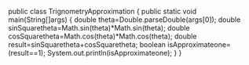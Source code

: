 public class TrignometryApproximation
{
public static void main(String[]args)
{
double theta=Double.parseDouble(args[0]);
double sinSquaretheta=Math.sin(theta)*Math.sin(theta);
double cosSquaretheta=Math.cos(theta)*Math.cos(theta);
double result=sinSquaretheta+cosSquaretheta;
boolean isApproximateone=(result==1);
System.out.println(isApproximateone);
}
}

